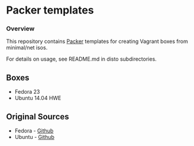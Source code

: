 # Packer templates

### Overview

This repository contains [Packer](https://packer.io/) templates for creating Vagrant boxes from minimal/net isos.


For details on usage, see README.md in disto subdirectories.

## Boxes
* Fedora 23
* Ubuntu 14.04 HWE

## Original Sources

* Fedora - [Github](https://github.com/boxcutter/fedora)
* Ubuntu - [Github](https://github.com/boxcutter/ubuntu)

